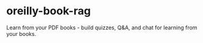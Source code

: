 # oreilly-book-rag
Learn from your PDF books - build quizzes, Q&amp;A, and chat for learning from your books.
